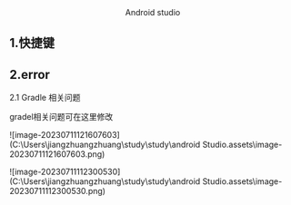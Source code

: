 <center>Android studio </center>

## 1.快捷键





## 2.error

2.1 Gradle 相关问题

gradel相关问题可在这里修改

 ![image-20230711121607603](C:\Users\jiangzhuangzhuang\study\study\android Studio.assets\image-20230711121607603.png)

 ![image-20230711112300530](C:\Users\jiangzhuangzhuang\study\study\android Studio.assets\image-20230711112300530.png)

